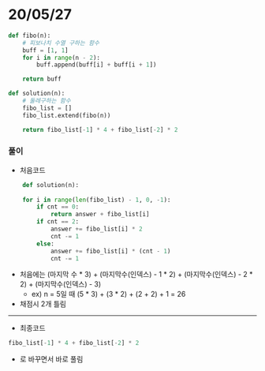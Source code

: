 # 20/05/27
```python
def fibo(n):
    # 피보나치 수열 구하는 함수
    buff = [1, 1]
    for i in range(n - 2):
        buff.append(buff[i] + buff[i + 1])

    return buff

def solution(n):
    # 둘레구하는 함수
    fibo_list = []
    fibo_list.extend(fibo(n))

    return fibo_list[-1] * 4 + fibo_list[-2] * 2
```

### 풀이
- 처음코드
```python
    def solution(n):
	
    for i in range(len(fibo_list) - 1, 0, -1):
		if cnt == 0:
			return answer + fibo_list[i]
		if cnt == 2:
			answer += fibo_list[i] * 2
			cnt -= 1
		else:
			answer += fibo_list[i] * (cnt - 1)
			cnt -= 1
```
- 처음에는 (마지막 수 * 3) + (마지막수(인덱스) - 1 * 2) + (마지막수(인덱스) - 2 * 2) + (마지막수(인덱스) - 3)
    - ex) n = 5일 때 (5 * 3) + (3 * 2) + (2 + 2) + 1 = 26
- 채점시 2개 틀림
---
- 최종코드
```python
fibo_list[-1] * 4 + fibo_list[-2] * 2
```
- 로 바꾸면서 바로 풀림